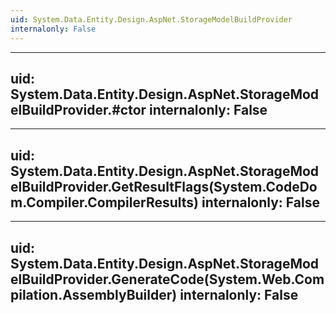 ```yaml
---
uid: System.Data.Entity.Design.AspNet.StorageModelBuildProvider
internalonly: False
---
```


---
uid: System.Data.Entity.Design.AspNet.StorageModelBuildProvider.#ctor
internalonly: False
---

---
uid: System.Data.Entity.Design.AspNet.StorageModelBuildProvider.GetResultFlags(System.CodeDom.Compiler.CompilerResults)
internalonly: False
---

---
uid: System.Data.Entity.Design.AspNet.StorageModelBuildProvider.GenerateCode(System.Web.Compilation.AssemblyBuilder)
internalonly: False
---
